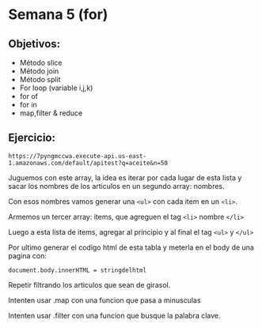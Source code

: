 # Semana 5 (for)

## Objetivos:

- Método slice
- Método join
- Método split
- For loop (variable i,j,k)
- for of
- for in
- map,filter & reduce

## Ejercicio:

```
https://7pyngmccwa.execute-api.us-east-1.amazonaws.com/default/apitest?q=aceite&n=50
``` 

Juguemos con este array, la idea es iterar por cada lugar de esta lista y sacar los nombres de los articulos en un segundo array: nombres.


Con esos nombres vamos generar una `<ul>` con cada item en un `<li>`. 
 
Armemos un tercer array: items, que agreguen el tag `<li>` nombre `</li>`

Luego a esta lista de items, agregar al principio y al final el tag `<ul>` y `</ul>`
  
Por ultimo generar el codigo html de esta tabla y meterla en el body de una pagina con:
  
```
document.body.innerHTML = stringdelhtml
```

Repetir filtrando los articulos que sean de girasol.

Intenten usar .map con una funcion que pasa a minusculas

Intenten usar .filter con una funcion que busque la palabra clave.
